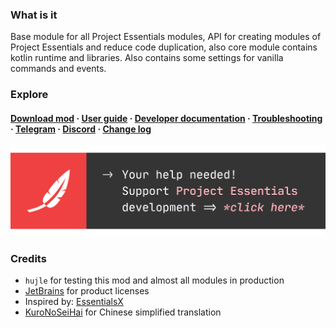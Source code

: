 ### What is it

Base module for all Project Essentials modules, API for creating modules of Project Essentials and reduce code duplication, also core module contains kotlin runtime and libraries. Also contains some settings for vanilla commands and events.

### Explore

#### [Download mod](https://github.com/ProjectEssentials/ProjectEssentials-Core/releases/download/2.0.0%2BMC-1.15.2/Project.Essentials.Core-MOD-2.0.0+MC-1.15.2.jar) · [User guide](https://mairwunnx.gitbook.io/project-essentials/project-essentials-core#how-to-install) · [Developer documentation](https://mairwunnx.gitbook.io/project-essentials/project-essentials-core#using-as-api) · [Troubleshooting](https://github.com/ProjectEssentials/ProjectEssentials-Core/issues/new/choose) · [Telegram](https://t.me/minecraftforge) · [Discord](https://discord.gg/VU9XZAt) · [Change log](https://github.com/ProjectEssentials/ProjectEssentials-Core/blob/master/changelog.md)

[![](https://github.com/ProjectEssentials/ProjectEssentials-Assets/raw/ASSETS-20-Q2/assets/common/support.png)](https://gist.github.com/MairwunNx/fda95062618db6880ef8ee06e1bba54f)

### Credits

- `hujle` for testing this mod and almost all modules in production
- [JetBrains](https://www.jetbrains.com/) for product licenses
- Inspired by: [EssentialsX](https://github.com/EssentialsX)
- [KuroNoSeiHai](https://github.com/KuroNoSeiHai) for Chinese simplified translation
